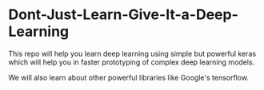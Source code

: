 # Dont-Just-Learn-Give-It-a-Deep-Learning

This repo will help you learn deep learning using simple but powerful keras which will help you in faster prototyping of complex deep learning models. 

We will also learn about other powerful libraries like Google's tensorflow.
